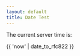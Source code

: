 ```yaml
---
layout: default
title: Date Test 
--- 
```


The current server time is: 

{{ 'now' | date_to_rfc822 }}